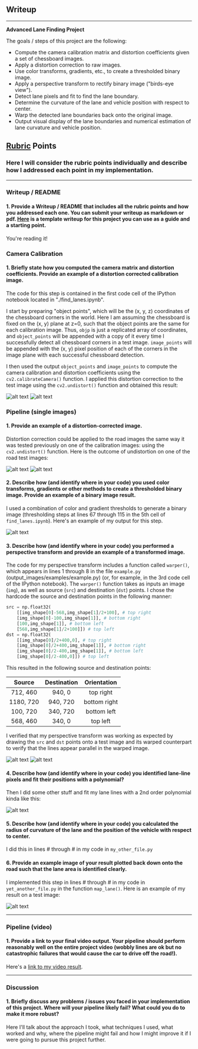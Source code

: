 ## Writeup

---

**Advanced Lane Finding Project**

The goals / steps of this project are the following:

* Compute the camera calibration matrix and distortion coefficients given a set of chessboard images.
* Apply a distortion correction to raw images.
* Use color transforms, gradients, etc., to create a thresholded binary image.
* Apply a perspective transform to rectify binary image ("birds-eye view").
* Detect lane pixels and fit to find the lane boundary.
* Determine the curvature of the lane and vehicle position with respect to center.
* Warp the detected lane boundaries back onto the original image.
* Output visual display of the lane boundaries and numerical estimation of lane curvature and vehicle position.

[//]: # (Image References)

[image1]: ./output_images/calib_img.jpg "Calibration image"
[image2]: ./output_images/test_undist_img.jpg "Undistorted calibration image"
[image3]: ./test_images/test4.jpg "Image"
[image4]: ./output_images/undist6.jpg "Undistorted image"
[image5]: ./output_images/source_points.jpg "Source points"
[image6]: ./output_images/destination_points.jpg "Destination points"
[image7]: ./output_images/binary6.jpg "Binary example"
[image8]: ./output_images/binary_warped6.jpg "Binary warped example"
[image9]: ./output_images/poly6.jpg "Fit Visual"
[image10]: ./output_images/final_output6.jpg "Output example"
[video1]: ./output_videos/output_project_video.mp4 "Project video"

## [Rubric](https://review.udacity.com/#!/rubrics/571/view) Points

### Here I will consider the rubric points individually and describe how I addressed each point in my implementation.  

---

### Writeup / README

#### 1. Provide a Writeup / README that includes all the rubric points and how you addressed each one.  You can submit your writeup as markdown or pdf.  [Here](https://github.com/udacity/CarND-Advanced-Lane-Lines/blob/master/writeup_template.md) is a template writeup for this project you can use as a guide and a starting point.  

You're reading it!

### Camera Calibration

#### 1. Briefly state how you computed the camera matrix and distortion coefficients. Provide an example of a distortion corrected calibration image.

The code for this step is contained in the first code cell of the IPython notebook located in "./find\_lanes.ipynb".  

I start by preparing "object points", which will be the (x, y, z) coordinates of the chessboard corners in the world. Here I am assuming the chessboard is fixed on the (x, y) plane at z=0, such that the object points are the same for each calibration image.  Thus, `objp` is just a replicated array of coordinates, and `object_points` will be appended with a copy of it every time I successfully detect all chessboard corners in a test image.  `image_points` will be appended with the (x, y) pixel position of each of the corners in the image plane with each successful chessboard detection.  

I then used the output `object_points` and `image_points` to compute the camera calibration and distortion coefficients using the `cv2.calibrateCamera()` function.  I applied this distortion correction to the test image using the `cv2.undistort()` function and obtained this result: 

![alt text][image1]
![alt text][image2]


### Pipeline (single images)

#### 1. Provide an example of a distortion-corrected image.

Distortion correction could be applied to the road images the same way it was tested previously on one of the calibration images: using the `cv2.undistort()` function. Here is the outcome of undistortion on one of the road test images:

![alt text][image3]
![alt text][image4]

#### 2. Describe how (and identify where in your code) you used color transforms, gradients or other methods to create a thresholded binary image.  Provide an example of a binary image result.

I used a combination of color and gradient thresholds to generate a binary image (thresholding steps at lines 67 through 115 in the 5th cell of `find_lanes.ipynb`).  Here's an example of my output for this step. 

![alt text][image7]

#### 3. Describe how (and identify where in your code) you performed a perspective transform and provide an example of a transformed image.

The code for my perspective transform includes a function called `warper()`, which appears in lines 1 through 8 in the file `example.py` (output\_images/examples/example.py) (or, for example, in the 3rd code cell of the IPython notebook).  The `warper()` function takes as inputs an image (`img`), as well as source (`src`) and destination (`dst`) points.  I chose the hardcode the source and destination points in the following manner:

```python
src = np.float32(
    [[img_shape[0]-568,img_shape[1]/2+100], # top right
    [img_shape[0]-100,img_shape[1]], # bottom right
    [100,img_shape[1]], # bottom left
    [568,img_shape[1]/2+100]]) # top left
dst = np.float32(
    [[img_shape[0]/2+400,0], # top right
    [img_shape[0]/2+400,img_shape[1]], # bottom right
    [img_shape[0]/2-400,img_shape[1]], # bottom left
    [img_shape[0]/2-400,0]]) # top left
```

This resulted in the following source and destination points:

| Source        | Destination   | Orientation   |
|:-------------:|:-------------:|:-------------:|
| 712, 460      | 940, 0        | top right     |
| 1180, 720     | 940, 720      | bottom right  |
| 100, 720      | 340, 720      | bottom left   |
| 568, 460      | 340, 0        | top left      |

I verified that my perspective transform was working as expected by drawing the `src` and `dst` points onto a test image and its warped counterpart to verify that the lines appear parallel in the warped image.

![alt text][image5]
![alt text][image6]

#### 4. Describe how (and identify where in your code) you identified lane-line pixels and fit their positions with a polynomial?

Then I did some other stuff and fit my lane lines with a 2nd order polynomial kinda like this:

![alt text][image5]

#### 5. Describe how (and identify where in your code) you calculated the radius of curvature of the lane and the position of the vehicle with respect to center.

I did this in lines # through # in my code in `my_other_file.py`

#### 6. Provide an example image of your result plotted back down onto the road such that the lane area is identified clearly.

I implemented this step in lines # through # in my code in `yet_another_file.py` in the function `map_lane()`.  Here is an example of my result on a test image:

![alt text][image6]

---

### Pipeline (video)

#### 1. Provide a link to your final video output.  Your pipeline should perform reasonably well on the entire project video (wobbly lines are ok but no catastrophic failures that would cause the car to drive off the road!).

Here's a [link to my video result](./output_videos/output_project_video.mp4).

---

### Discussion

#### 1. Briefly discuss any problems / issues you faced in your implementation of this project.  Where will your pipeline likely fail?  What could you do to make it more robust?

Here I'll talk about the approach I took, what techniques I used, what worked and why, where the pipeline might fail and how I might improve it if I were going to pursue this project further.  
